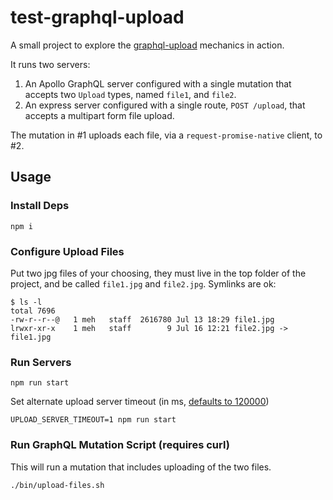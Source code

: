 # test-graphql-upload

A small project to explore the [graphql-upload](https://github.com/jaydenseric/graphql-upload) mechanics in action.

It runs two servers:

1. An Apollo GraphQL server configured with a single mutation that accepts two `Upload` types, named `file1`, and `file2`.  
2. An express server configured with a single route, `POST /upload`, that accepts a multipart form file upload.

The mutation in #1 uploads each file, via a `request-promise-native` client, to #2.

## Usage

### Install Deps

```
npm i
```

### Configure Upload Files

Put two jpg files of your choosing, they must live in the top folder of the project, and be called `file1.jpg` and `file2.jpg`. Symlinks are ok:

```
$ ls -l
total 7696
-rw-r--r--@   1 meh   staff  2616780 Jul 13 18:29 file1.jpg
lrwxr-xr-x    1 meh   staff        9 Jul 16 12:21 file2.jpg -> file1.jpg
```

### Run Servers

```
npm run start
```

Set alternate upload server timeout (in ms, [defaults to 120000](https://nodejs.org/api/http.html#http_server_settimeout_msecs_callback))

```
UPLOAD_SERVER_TIMEOUT=1 npm run start
```

### Run GraphQL Mutation Script (requires curl)

This will run a mutation that includes uploading of the two files.

```
./bin/upload-files.sh
```
